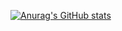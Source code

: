 [![Anurag's GitHub stats](https://savasosmanoglu-savasosmanoglu.vercel.app//api?username=savasosmanoglu&hide=stars&show_icons=true&theme=dark)](https://github.com/anuraghazra/github-readme-stats)

